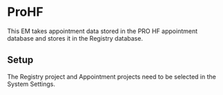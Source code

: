 # ProHF
This EM takes appointment data stored in the PRO HF appointment database and stores
it in the Registry database.

## Setup
The Registry project and Appointment projects need to be selected in the System Settings.
